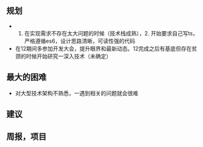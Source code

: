 ## 规划
- 1. 在实现需求不存在太大问题的时候（技术栈成熟），2. 开始要求自己写ts，严格遵循es6，设计思路清晰，可读性强的代码
- 在12期间多参加开发大会，提升眼界和最新动态。12完成之后有基底但存在贫颈的时候开始研究一深入技术（未确定）

## 最大的困难
- 对大型技术架构不熟悉，一遇到相关的问题就会很难

## 建议

## 周报，项目

